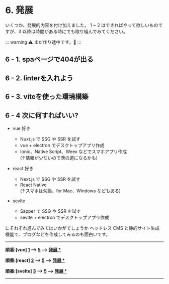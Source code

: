 # 6. 発展

いくつか、発展的内容を付け加えました。
1 ~ 2 はできればやって欲しいものですが、3 以降は時間がある時にでも取り組んでみてください。

::: warning
  :warning:	まだ作り途中です。:construction:
:::


## 6 - 1. spaページで404が出る

## 6 - 2. linterを入れよう

## 6 - 3. viteを使った環境構築

## 6 - 4 次に何すればいい?

- vue 好き
   - Nuxt.js で SSG や SSR を試す
   - vue + electron でデスクトップアプリ作成
   - Ionic、Native Script、Weex などでスマホアプリ作成<br>
   (↑情報が少ないので茨の道になるかも)

- react 好き
  - Next.js で SSG や SSR を試す
  - React Native<br>
    (↑スマホは勿論、for Mac、Windows などもある)

- sevlte
  - Sapper で SSG や SSR を試す
  - sevlte + electron でデスクトップアプリ作成

にそれぞれ進んでみてはいかがでしょうか
ヘッドレス CMS と静的サイト生成機能で、ブログなどを作成してみるのも面白いです。


---

**順番:[vue] [1](../1_vue/)  --> [5](../5_githubpages/) --> [発展 *](#)**

**順番:[react] [2](../2_react/)  --> [5](../5_githubpages/) --> [発展 *](#)**

**順番:[svelte] [3](../3_svelte/)  --> [5](../5_githubpages/) --> [発展 *](#)**

---
